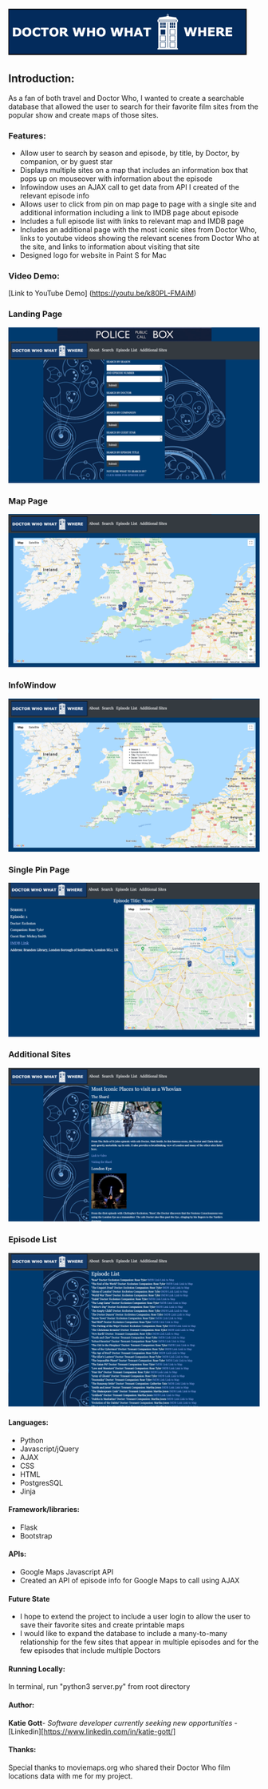 ![alt text](https://github.com/bran0144/Dr.WhoProject/blob/master/static/img/logo.png "Logo Title Text 1")

## Introduction:

As a fan of both travel and Doctor Who, I wanted to create a searchable database that allowed the user to search for their favorite film sites from the popular show and create maps of those sites.

### Features:

- Allow user to search by season and episode, by title, by Doctor, by companion, or by guest star
- Displays multiple sites on a map that includes an information box that pops up on mouseover with information about the episode 
- Infowindow uses an AJAX call to get data from API I created of the relevant episode info
- Allows user to click from pin on map page to page with a single site and additional information including a link to IMDB page about episode
- Includes a full episode list with links to relevant map and IMDB page
- Includes an additional page with the most iconic sites from Doctor Who, links to youtube videos showing the relevant scenes from Doctor Who at the site, and links to information about visiting that site
- Designed logo for website in Paint S for Mac

### Video Demo:
[Link to YouTube Demo] (https://youtu.be/k80PL-FMAiM)

### Landing Page
![alt text](https://github.com/bran0144/Dr.WhoProject/blob/master/static/img/landingpage.png "Landing Page")

### Map Page
![alt text](https://github.com/bran0144/Dr.WhoProject/blob/master/static/img/searched_map.png "Map Page")

### InfoWindow
![alt text](https://github.com/bran0144/Dr.WhoProject/blob/master/static/img/info_window.png "Info Window")

### Single Pin Page
![alt text](https://github.com/bran0144/Dr.WhoProject/blob/master/static/img/singlePin.png "Single Pin Page")

### Additional Sites
![alt text](https://github.com/bran0144/Dr.WhoProject/blob/master/static/img/additional_sites.png "Additional Sites")

### Episode List
![alt text](https://github.com/bran0144/Dr.WhoProject/blob/master/static/img/episode_list.png "Episode List")

#### Languages:

- Python
- Javascript/jQuery
- AJAX 
- CSS
- HTML
- PostgresSQL
- Jinja

#### Framework/libraries:
- Flask
- Bootstrap

#### APIs: 
- Google Maps Javascript API
- Created an API of episode info for Google Maps to call using AJAX 

#### Future State

- I hope to extend the project to include a user login to allow the user to save their favorite sites and create printable maps
- I would like to expand the database to include a many-to-many relationship for the few sites that appear in multiple episodes and for the few episodes that include multiple Doctors

#### Running Locally:

In terminal, run "python3 server.py" from root directory

#### Author:

**Katie Gott**- *Software developer currently seeking new opportunities* - [Linkedin][https://www.linkedin.com/in/katie-gott/] 

#### Thanks:
Special thanks to moviemaps.org who shared their Doctor Who film locations data with me for my project.